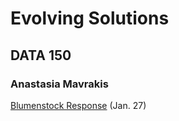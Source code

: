 # Evolving Solutions

## DATA 150

### Anastasia Mavrakis

[Blumenstock Response](https://github.com/anastasiamavrakis/workshop/blob/master/blumenstock.md) (Jan. 27)
